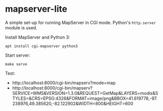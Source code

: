 # mapserver-lite

A simple set-up for running MapServer in CGI mode. Python's `http.server`
module is used.

Install MapServer and Python 3:

```
apt install cgi-mapserver python3
```

Start server:

```
make serve
```

Test:

* http://localhost:8000/cgi-bin/mapserv?mode=map
* http://localhost:8000/cgi-bin/mapserv?SERVICE=WMS&VERSION=1.3.0&REQUEST=GetMap&LAYERS=modis&STYLES=&CRS=EPSG:4326&FORMAT=image/png&BBOX=41.619778,-97.238976,49.385620,-82.122902&WIDTH=800&HEIGHT=600
